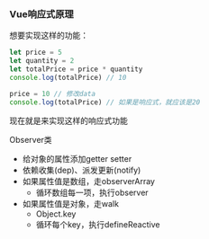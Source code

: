 ### Vue响应式原理

想要实现这样的功能：
```js
let price = 5
let quantity = 2
let totalPrice = price * quantity
console.log(totalPrice) // 10

price = 10 // 修改data
console.log(totalPrice) // 如果是响应式，就应该是20
```

现在就是来实现这样的响应式功能

Observer类
- 给对象的属性添加getter setter
- 依赖收集(dep)、派发更新(notify)
- 如果属性值是数组，走observerArray
  - 循环数组每一项，执行observer
- 如果属性值是对象，走walk
  - Object.key
  - 循环每个key，执行defineReactive
